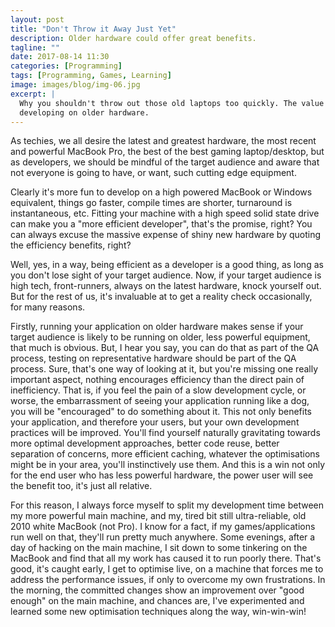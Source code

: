 ```yaml
---
layout: post
title: "Don't Throw it Away Just Yet"
description: Older hardware could offer great benefits.
tagline: ""
date: 2017-08-14 11:30
categories: [Programming]
tags: [Programming, Games, Learning]
image: images/blog/img-06.jpg
excerpt: |
  Why you shouldn't throw out those old laptops too quickly. The value of
  developing on older hardware.
---
```


As techies, we all desire the latest and greatest hardware, the most recent and
powerful MacBook Pro, the best of the best gaming laptop/desktop, but as
developers, we should be mindful of the target audience and aware that not
everyone is going to have, or want, such cutting edge equipment.

Clearly it's more fun to develop on a high powered MacBook or Windows
equivalent, things go faster, compile times are shorter, turnaround is
instantaneous, etc. Fitting your machine with a high speed solid state drive
can make you a "more efficient developer", that's the promise, right? You can
always excuse the massive expense of shiny new hardware by quoting the
efficiency benefits, right?

Well, yes, in a way, being efficient as a developer is a good thing, as long as
you don't lose sight of your target audience. Now, if your target audience is
high tech, front-runners, always on the latest hardware, knock yourself out.
But for the rest of us, it's invaluable at to get a reality check
occasionally, for many reasons.

Firstly, running your application on older hardware makes sense if your target
audience is likely to be running on older, less powerful equipment, that much
is obvious. But, I hear you say, you can do that as part of the QA process,
testing on representative hardware should be part of the QA process. Sure,
that's one way of looking at it, but you're missing one really important
aspect, nothing encourages efficiency than the direct pain of inefficiency.
That is, if you feel the pain of a slow development cycle, or worse, the
embarrassment of seeing your application running like a dog, you will be
"encouraged" to do something about it. This not only benefits your application,
and therefore your users, but your own development practices will be improved.
You'll find yourself naturally gravitating towards more optimal development
approaches, better code reuse, better separation of concerns, more efficient
caching, whatever the optimisations might be in your area, you'll instinctively
use them. And this is a win not only for the end user who has less powerful
hardware, the power user will see the benefit too, it's just all relative.

For this reason, I always force myself to split my development time between my
more powerful main machine, and my, tired bit still ultra-reliable, old 2010
white MacBook (not Pro). I know for a fact, if my games/applications run well
on that, they'll run pretty much anywhere. Some evenings, after a day of
hacking on the main machine, I sit down to some tinkering on the MacBook and
find that all my work has caused it to run poorly there. That's good, it's
caught early, I get to optimise live, on a machine that forces me to address
the performance issues, if only to overcome my own frustrations. In the
morning, the committed changes show an improvement over "good enough" on the
main machine, and chances are, I've experimented and learned some new
optimisation techniques along the way, win-win-win!
